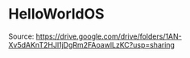 # HelloWorldOS

Source: https://drive.google.com/drive/folders/1AN-Xv5dAKnT2HJl1jDgRm2FAoawlLzKC?usp=sharing

